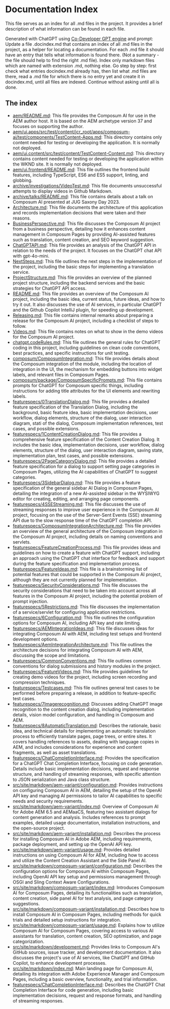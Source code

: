# Documentation Index

This file serves as an index for all .md files in the project. It provides a brief description of what information can be found in each file.

Generated with ChatGPT using [Co-Developer GPT engine](https://codevelopergptengine.stoerr.net/) and
prompt:
Update a file .docindex.md that contains an index of all .md files in the project, as a helper for locating a
    documentation. For each .md file it should have an entry that tells what information is found there. (Not a summary -
    the file should help to find the right .md file). Index only markdown files which are named with extension .md, nothing
    else.
    Go step by step: first check what entries docindex.md already has, then list what .md files are there, read a .md file
    for which there is no entry yet and create it in docindex.md, until all files are indexed.
    Continue without asking until all is done.

## The index

- [aem/README.md](aem/README.md): This file provides the Composum AI for use in the AEM author host. It is based on the
  AEM archetype version 37 and focuses on supporting the author.
- [aem/ui.apps/src/test/content/jcr_root/apps/composum-ai/test/components/TestContent-Apps.md](aem/ui.apps/src/test/content/jcr_root/apps/composum-ai/test/components/TestContent-Apps.md):
  This directory contains only content needed for testing or developing the application. It is normally not deployed.
- [aem/ui.content/src/test/content/TestContent-Content.md](aem/ui.content/src/test/content/TestContent-Content.md): This
  directory contains content needed for testing or developing the application within the WKND site. It is normally not
  deployed.
- [aem/ui.frontend/README.md](aem/ui.frontend/README.md): This file outlines the frontend build features, including
  TypeScript, ES6 and ES5 support, linting, and globbing.
- [archive/investigations/VideoTest.md](archive/investigations/VideoTest.md): This file documents unsuccessful attempts
  to display videos in Github Markdown.
- [archive/talks/README.md](archive/talks/README.md): This file contains details about a talk on Composum AI presented
  at JUG Saxony Day 2023.
- [Architecture.md](Architecture.md): This file documents the architecture of this application and records implementation decisions that were taken and their reasons.
- [BusinessPerspective.md](BusinessPerspective.md): This file discusses the Composum AI project from a business perspective, detailing how it enhances content management in Composum Pages by providing AI-assisted features such as translation, content creation, and SEO keyword suggestion.
- [ChatGPTAPI.md](ChatGPTAPI.md): This file provides an analysis of the ChatGPT API in relation to the needs of the project. It focuses on the ChatGPT chat API with gpt-4o-mini.
- [NextSteps.md](NextSteps.md): This file outlines the next steps in the implementation of the project, including the basic steps for implementing a translation service.
- [ProjectStructure.md](ProjectStructure.md): This file provides an overview of the planned project structure, including the backend services and the basic strategies for ChatGPT API access.
- [README.md](README.md): This file provides an overview of the Composum AI project, including the basic idea, current status, future ideas, and how to try it out. It also discusses the use of AI services, in particular ChatGPT and the Github Copilot IntelliJ plugin, for speeding up development.
- [Releasing.md](Releasing.md): This file contains internal remarks about preparing a release for the Composum AI project, including a checklist of steps to follow.
- [Videos.md](Videos.md): This file contains notes on what to show in the demo videos for the Composum AI project.
- [chatgpt.codeRules.md](chatgpt.codeRules.md): This file outlines the general rules for ChatGPT coding in this
  project, including guidelines on clean code conventions, best practices, and specific instructions for unit testing.
- [composum/ComposumIntegration.md](composum/ComposumIntegration.md): This file provides details about the Composum integration of the module, including the location of integration in the UI, the mechanism for embedding buttons into widget labels, and relevant files in Composum Pages.
- [composum/package/ComposumSpecificPrompts.md](composum/package/ComposumSpecificPrompts.md): This file contains prompts for ChatGPT for Composum specific things, including instructions for adding title attributes for the UI elements and rewriting labels.
- [featurespecs/0TranslationDialog.md](featurespecs/0TranslationDialog.md): This file provides a detailed feature specification of the Translation Dialog, including the background, basic feature idea, basic implementation decisions, user workflow, dialog elements, structure of the dialog, user interaction diagram, stati of the dialog, Composum implementation references, test cases, and possible extensions.
- [featurespecs/1ContentCreationDialog.md](featurespecs/1ContentCreationDialog.md): This file provides a comprehensive feature specification of the Content Creation Dialog. It includes the basic idea, implementation decisions, user workflow, dialog elements, structure of the dialog, user interaction diagram, saving state, implementation plan, test cases, and possible extensions.
- [featurespecs/2PageCategoryDialog.md](featurespecs/2PageCategoryDialog.md): This file provides a detailed feature specification for a dialog to support setting page categories in Composum Pages, utilizing the AI capabilities of ChatGPT to suggest categories.
- [featurespecs/3SidebarDialog.md](featurespecs/3SidebarDialog.md): This file provides a feature specification of the general sidebar AI Dialog in Composum Pages, detailing the integration of a new AI-assisted sidebar in the WYSIWYG editor for creating, editing, and arranging page components.
- [featurespecs/4SSEStreaming.md](featurespecs/4SSEStreaming.md): This file discusses the use of streaming responses to improve user experience in the Composum AI project, focusing on the use of the Server-Sent Events (SSE) streaming API due to the slow response time of the ChatGPT completion API.
- [featurespecs/ComposumIntegrationArchitecture.md](featurespecs/ComposumIntegrationArchitecture.md): This file provides an overview of the general architecture of the Composum integration in the Composum AI project, including details on naming conventions and servlets.
- [featurespecs/FeatureCreationProcess.md](featurespecs/FeatureCreationProcess.md): This file provides ideas and guidelines on how to create a feature with ChatGPT support, including an approach using the ChatGPT chat interface for feedback and support during the feature specification and implementation process.
- [featurespecs/FeatureIdeas.md](featurespecs/FeatureIdeas.md): This file is a brainstorming list of potential features that could be supported in the Composum AI project, although they are not currently planned for implementation.
- [featurespecs/SecurityConsiderations.md](featurespecs/SecurityConsiderations.md): This file discusses the security considerations that need to be taken into account across all features in the Composum AI project, including the potential problem of prompt injection.
- [featurespecs/5Restrictions.md](featurespecs/5Restrictions.md): This file discusses the implementation of a service/servlet for configuring application restrictions.
- [featurespecs/6Configuration.md](featurespecs/6Configuration.md): This file outlines the configuration options for Composum AI, including API key and rate limiting.
- [featurespecs/AEMIntegrationIdeas.md](featurespecs/AEMIntegrationIdeas.md): This file discusses ideas for integrating Composum AI with AEM, including test setups and frontend development options.
- [featurespecs/AemIntegrationArchitecture.md](featurespecs/AemIntegrationArchitecture.md): This file outlines the architecture decisions for integrating Composum AI with AEM, discussing the scope and limitations.
- [featurespecs/CommonConventions.md](featurespecs/CommonConventions.md): This file outlines common conventions for dialog submissions and history modules in the project.
- [featurespecs/FeatureVideos.md](featurespecs/FeatureVideos.md): This file provides guidelines for creating demo videos for the project, including screen recording and compression techniques.
- [featurespecs/Testcases.md](featurespecs/Testcases.md): This file outlines general test cases to be performed before preparing a release, in addition to feature-specific test cases.
- [featurespecs/7Imagerecognition.md](featurespecs/7Imagerecognition.md): Discusses adding ChatGPT image recognition to the content creation dialog, including implementation details, vision model configuration, and handling in Composum and AEM.
- [featurespecs/8AutomaticTranslation.md](featurespecs/8AutomaticTranslation.md): Describes the rationale, basic idea, and technical details for implementing an automatic translation process to efficiently translate pages, page trees, or entire sites. It covers handling references to assets, dealing with language copies in AEM, and includes considerations for experience and content fragments, as well as asset translations.
- [featurespecs/ChatCompletionInterface.md](featurespecs/ChatCompletionInterface.md): Provides the specification for a ChatGPT Chat Completion Interface, focusing on code generation. Details include basic implementation decisions, request and response structure, and handling of streaming responses, with specific attention to JSON serialization and Java class structure.
- [src/site/markdown/aem-variant/configuration.md](src/site/markdown/aem-variant/configuration.md): Provides instructions on configuring Composum AI in AEM, detailing the setup of the OpenAI API key and managing AI permissions to tailor AI capabilities to specific needs and security requirements.
- [src/site/markdown/aem-variant/index.md](src/site/markdown/aem-variant/index.md): Overview of Composum AI for Adobe AEM 6.5 and AEMaaCS, featuring two assistant dialogs for content generation and analysis. Includes references to prompt examples, detailed usage documentation, installation instructions, and the open-source project.
- [src/site/markdown/aem-variant/installation.md](src/site/markdown/aem-variant/installation.md): Describes the process for installing Composum AI in Adobe AEM, including requirements, package deployment, and setting up the OpenAI API key.
- [src/site/markdown/aem-variant/usage.md](src/site/markdown/aem-variant/usage.md): Provides detailed instructions on using Composum AI for AEM, including how to access and utilize the Content Creation Assistant and the Side Panel AI.
- [src/site/markdown/composum-variant/configuration.md](src/site/markdown/composum-variant/configuration.md): Describes the configuration options for Composum AI within Composum Pages, including OpenAI API key setup and permissions management through OSGI and Sling Context Aware Configurations.
- [src/site/markdown/composum-variant/index.md](src/site/markdown/composum-variant/index.md): Introduces Composum AI for Composum Pages, detailing its functionalities such as translation, content creation, side panel AI for text analysis, and page category suggestions.
- [src/site/markdown/composum-variant/installation.md](src/site/markdown/composum-variant/installation.md): Describes how to install Composum AI in Composum Pages, including methods for quick trials and detailed setup instructions for integration.
- [src/site/markdown/composum-variant/usage.md](src/site/markdown/composum-variant/usage.md): Explains how to utilize Composum AI for Composum Pages, covering access to various AI assistants for translation, content creation, SEO optimization, and page categorization.
- [src/site/markdown/development.md](src/site/markdown/development.md): Provides links to Composum AI's GitHub sources, issue tracker, and development documentation. It also discusses the project's use of AI services, like ChatGPT and GitHub Copilot, to enhance development processes.
- [src/site/markdown/index.md](src/site/markdown/index.md): Main landing page for Composum AI, detailing its integration with Adobe Experience Manager and Composum Pages, including a basic overview, functionality, and trial information.
- [featurespecs/ChatCompletionInterface.md](featurespecs/ChatCompletionInterface.md): Describes the ChatGPT Chat Completion Interface for code generation, including basic implementation decisions, request and response formats, and handling of streaming responses.
